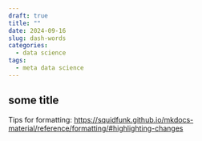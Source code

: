 ```yaml
---
draft: true
title: ""
date: 2024-09-16
slug: dash-words
categories:
  - data science
tags:
  - meta data science
---
```


## some title
Tips for formatting: https://squidfunk.github.io/mkdocs-material/reference/formatting/#highlighting-changes